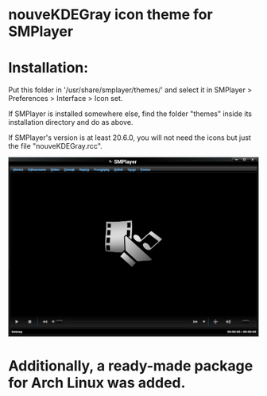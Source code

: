 # nouveKDEGray icon theme for SMPlayer

Installation:
=============

Put this folder in '/usr/share/smplayer/themes/' and select it in SMPlayer > Preferences > Interface > Icon set.

If SMPlayer is installed somewhere else, find the folder "themes" inside its installation directory and do as above.

If SMPlayer's version is at least 20.6.0, you will not need the icons but just the file "nouveKDEGray.rcc".

![ScreenShot](Screenshot.png "nouveKDEGray-smplayer")

# Additionally, a ready-made package for Arch Linux was added.
